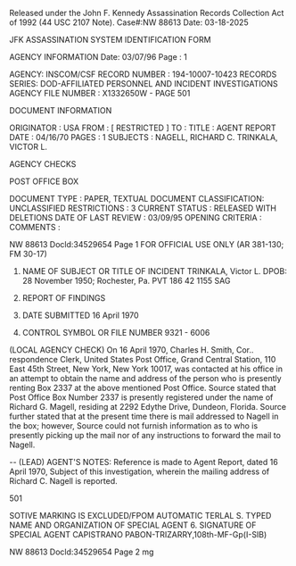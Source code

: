 Released under the John F. Kennedy
Assassination Records Collection Act of
1992 (44 USC 2107 Note). Case#:NW
88613 Date: 03-18-2025

JFK ASSASSINATION SYSTEM
IDENTIFICATION FORM

AGENCY INFORMATION
Date: 03/07/96
Page : 1

AGENCY: INSCOM/CSF
RECORD NUMBER : 194-10007-10423
RECORDS SERIES: DOD-AFFILIATED PERSONNEL AND INCIDENT INVESTIGATIONS
AGENCY FILE NUMBER : X1332650W - PAGE 501

DOCUMENT INFORMATION

ORIGINATOR : USA
FROM : [ RESTRICTED ]
TO :
TITLE : AGENT REPORT
DATE : 04/16/70
PAGES : 1
SUBJECTS : NAGELL, RICHARD C.
TRINKALA, VICTOR L.

AGENCY CHECKS

POST OFFICE BOX

DOCUMENT TYPE : PAPER, TEXTUAL DOCUMENT
CLASSIFICATION: UNCLASSIFIED
RESTRICTIONS : 3
CURRENT STATUS : RELEASED WITH DELETIONS
DATE OF LAST REVIEW : 03/09/95
OPENING CRITERIA :
COMMENTS :

NW 88613 Docld:34529654 Page 1
FOR OFFICIAL USE ONLY
(AR 381-130; FM 30-17)
1. NAME OF SUBJECT OR TITLE OF INCIDENT
TRINKALA, Victor L.
DPOB: 28 November 1950; Rochester, Pa.
PVT 186 42 1155
SAG
4. REPORT OF FINDINGS

2. DATE SUBMITTED
16 April 1970
3. CONTROL SYMBOL OR FILE NUMBER
9321 - 6006

(LOCAL AGENCY CHECK) On 16 April 1970, Charles H. Smith, Cor..
respondence Clerk, United States Post Office, Grand Central Station, 110
East 45th Street, New York, New York 10017, was contacted at his office in
an attempt to obtain the name and address of the person who is presently
renting Box 2337 at the above mentioned Post Office. Source stated that
Post Office Box Number 2337 is presently registered under the name of
Richard G. Magell, residing at 2292 Edythe Drive, Dundeon, Florida.
Source further stated that at the present time there is mail addressed
to Nagell in the box; however, Source could not furnish information
as to who is presently picking up the mail nor of any instructions to
forward the mail to Nagell.

-- (LEAD)
AGENT'S NOTES: Reference is made to Agent Report, dated 16
April 1970, Subject of this investigation, wherein the mailing address of
Richard C. Nagell is reported.

501

SOTIVE MARKING IS EXCLUDED/FPOM AUTOMATIC TERLAL
S. TYPED NAME AND ORGANIZATION OF SPECIAL AGENT 6. SIGNATURE OF SPECIAL AGENT
CAPISTRANO PABON-TRIZARRY,108th-MF-Gp(I-SIB)

NW 88613 Docld:34529654 Page 2
mg
